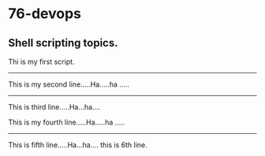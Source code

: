 # 76-devops
Shell scripting topics.
-----------------------------

Thi is my first script.

----------------------

This is my second line.....Ha.....ha .....

---------------------

This is third line.....Ha...ha....

This is my fourth line.....Ha.....ha .....

---------------------

This is fifth line.....Ha...ha....
this is 6th line.
